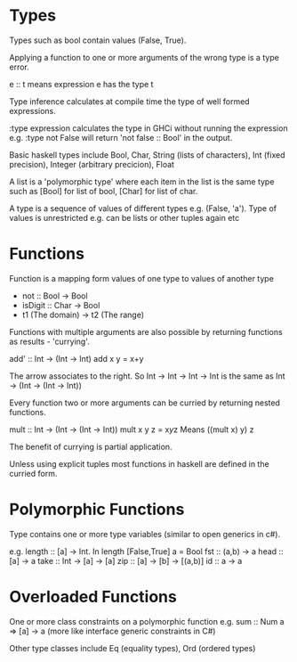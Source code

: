 # Types

Types such as bool contain values (False, True).

Applying a function to one or more arguments of the wrong type is a type error.

e :: t
means expression e has the type t

Type inference calculates at compile time the type of well formed expressions.

:type expression calculates the type in GHCi without running the expression e.g. :type not False will return 'not false :: Bool' in the output.

Basic haskell types include Bool, Char, String (lists of characters), Int (fixed precision), Integer (arbitrary precicion), Float

A list is a 'polymorphic type' where each item in the list is the same type such as [Bool] for list of bool, [Char] for list of char.

A type is a sequence of values of different types e.g. (False, 'a').  Type of values is unrestricted e.g. can be lists or other tuples again etc

# Functions

Function is a mapping form values of one type to values of another type

* not :: Bool -> Bool
* isDigit :: Char -> Bool
* t1 (The domain) -> t2 (The range)

Functions with multiple arguments are also possible by returning functions as results - 'currying'.

add' :: Int -> (Int -> Int)
add x y = x+y

The arrow associates to the right. So Int -> Int -> Int -> Int is the same as Int -> (Int -> (Int -> Int))

Every function two or more arguments can be curried by returning nested functions.

mult :: Int -> (Int -> (Int -> Int))
mult x y z = x*y*z
Means ((mult x) y) z

The benefit of currying is partial application.

Unless using explicit tuples most functions in haskell are defined in the curried form.

# Polymorphic Functions

Type contains one or more type variables (similar to open generics in c#).

e.g. length :: [a] -> Int.  In length [False,True] a = Bool
fst :: (a,b) -> a
head :: [a] -> a
take :: Int -> [a] -> [a]
zip :: [a] -> [b] -> [(a,b)]
id :: a -> a

# Overloaded Functions

One or more class constraints on a polymorphic function e.g. sum :: Num a => [a] -> a (more like interface generic constraints in C#)

Other type classes include Eq (equality types), Ord (ordered types)



